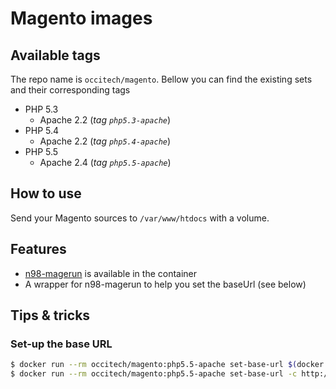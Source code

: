 # Magento images

## Available tags

The repo name is `occitech/magento`. Bellow you can find the existing
sets and their corresponding tags

- PHP 5.3
  - Apache 2.2 (_tag `php5.3-apache`_)
- PHP 5.4
  - Apache 2.2 (_tag `php5.4-apache`_)
- PHP 5.5
  - Apache 2.4 (_tag `php5.5-apache`_)

## How to use

Send your Magento sources to `/var/www/htdocs` with a volume.

## Features

- [n98-magerun](https://github.com/netz98/n98-magerun) is available in the container
- A wrapper for n98-magerun to help you set the baseUrl (see below)

## Tips & tricks

### Set-up the base URL

```bash
$ docker run --rm occitech/magento:php5.5-apache set-base-url $(docker port $RUNNING_CONTAINER_ID_OR_NAME 80 | sed s/0.0.0.0://) # Only specifying a port for http://127.0.0.1:$PORT/
$ docker run --rm occitech/magento:php5.5-apache set-base-url -c http://my-custom-url/ # -c option for a custom url
```

